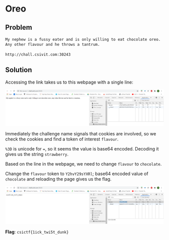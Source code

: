 # Oreo

## Problem

```
My nephew is a fussy eater and is only willing to eat chocolate oreo. Any other flavour and he throws a tantrum.

http://chall.csivit.com:30243
```

## Solution

Accessing the link takes us to this webpage with a single line:

![](images/oreo1.PNG)

Immediately the challenge name signals that cookies are involved, so we check the cookies and find a token of interest `flavour`.

`%3D` is unicode for `=`, so it seems the value is base64 encoded. Decoding it gives us the string `strawberry`.

Based on the line in the webpage, we need to change `flavour` to `chocolate`. 

Change the `flavour` token to `Y2hvY29sYXRl`; base64 encoded value of `chocolate` and reloading the page gives us the flag.

![](images/oreo_flag.PNG)

**Flag**: `csictf{1ick_twi5t_dunk}`

